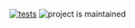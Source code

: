 [![tests](https://github.com/Rindula/ddev-mercure/actions/workflows/tests.yml/badge.svg)](https://github.com/Rindula/ddev-mercure/actions/workflows/tests.yml) ![project is maintained](https://img.shields.io/maintenance/yes/2024.svg)
